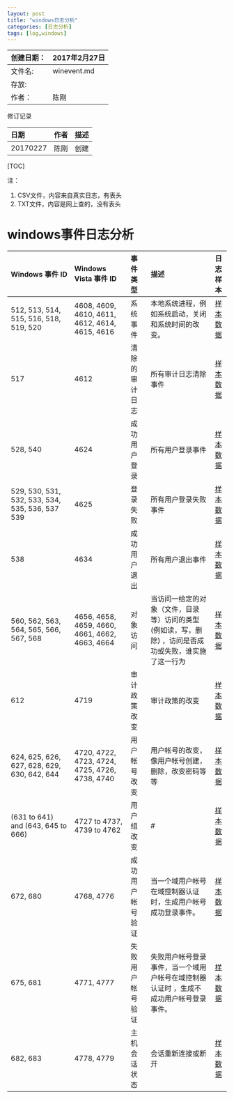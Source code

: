 ```yaml
---
layout: post
title: "windows日志分析" 
categories: [日志分析] 
tags: [log,windows]
---
```



|创建日期：|2017年2月27日|
|:--------|:-------------|
|文件名:   |winevent.md   |
|存放:     |             |
|作者：    |陈刚         |

修订记录

|日期           |作者     |     描述| 
|:--------------|:--------|:--------|
|20170227       |陈刚        |创建     |

[TOC]

注：
1. CSV文件，内容来自真实日志，有表头
2. TXT文件，内容是网上查的，没有表头


# windows事件日志分析

|Windows 事件 ID|       Windows Vista 事件 ID   | 事件类型 |    描述    |    日志样本  |
|:-------------|:----------------------|:-------|:---------|:-----------:|
|512, 513, 514, 515, 516, 518, 519, 520 | 4608, 4609, 4610, 4611, 4612, 4614, 4615, 4616 |      系统事件|本地系统进程，例如系统启动，关闭和系统时间的改变。|[样本数据](/attach/wineventlog/sysevent.txt)  |
|517           |4612| 清除的审计日志|所有审计日志清除事件|[样本数据](/attach/wineventlog/审计日志清除事件.txt)|
|528, 540|4624|成功用户登录|所有用户登录事件|[样本数据](/attach/wineventlog/登录事件-登录成功.csv)|
|529, 530, 531, 532, 533, 534, 535, 536, 537 539|4625|登录失败|所有用户登录失败事件|[样本数据](/attach/wineventlog/登录事件-登录失败.csv)|
|538|4634|成功用户退出|所有用户退出事件|[样本数据](/attach/wineventlog/用户事件-用户退出.csv)|
|560, 562, 563, 564, 565, 566, 567, 568|4656, 4658, 4659, 4660, 4661, 4662, 4663, 4664|对象访问|当访问一给定的对象（文件，目录等）访问的类型(例如读，写，删除) ，访问是否成功或失败，谁实施了这一行为|[样本数据](/attach/wineventlog/对象访问-4656.txt)|
|612|4719|审计政策改变|审计政策的改变|[样本数据](/attach/wineventlog/审计政策改变-4719.txt)|
|624, 625, 626, 627, 628, 629, 630, 642, 644|4720, 4722, 4723, 4724, 4725, 4726, 4738, 4740|用户帐号改变|用户帐号的改变，像用户帐号创建，删除，改变密码等等|[样本数据](/attach/wineventlog/用户事件-用户改变.csv)|
|(631 to 641) and (643, 645 to 666)|4727 to 4737, 4739 to 4762|用户组改变|#|[样本数据](/attach/wineventlog/用户事件-用户组改变.csv)|
|672, 680|4768, 4776|成功用户帐号验证|当一个域用户帐号在域控制器认证时，生成用户帐号成功登录事件。|[样本数据](/attach/wineventlog/成功用户账号验证-4768.txt)|
|675, 681|4771, 4777|失败用户帐号验证|失败用户帐号登录事件，当一个域用户帐号在域控制器认证时 ，生成不成功用户帐号登录事件。|[样本数据](/attach/wineventlog/失败用户账号验证-4771.txt)|
|682, 683|4778, 4779|主机会话状态|会话重新连接或断开|[样本数据](/attach/wineventlog/主机会话状态-4778.txt)|
